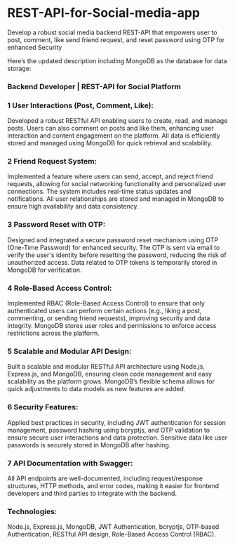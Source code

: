 # REST-API-for-Social-media-app

Develop a robust social media backend REST-API that empowers user to post, comment, like send friend request, and reset password using OTP for enhanced Security

Here’s the updated description including MongoDB as the database for data storage:

### Backend Developer | REST-API for Social Platform

### 1 User Interactions (Post, Comment, Like):

Developed a robust RESTful API enabling users to create, read, and manage posts. Users can also comment on posts and like them, enhancing user interaction and content engagement on the platform. All data is efficiently stored and managed using MongoDB for quick retrieval and scalability.

### 2 Friend Request System:

Implemented a feature where users can send, accept, and reject friend requests, allowing for social networking functionality and personalized user connections. The system includes real-time status updates and notifications. All user relationships are stored and managed in MongoDB to ensure high availability and data consistency.

### 3 Password Reset with OTP:

Designed and integrated a secure password reset mechanism using OTP (One-Time Password) for enhanced security. The OTP is sent via email to verify the user's identity before resetting the password, reducing the risk of unauthorized access. Data related to OTP tokens is temporarily stored in MongoDB for verification.

### 4 Role-Based Access Control:

Implemented RBAC (Role-Based Access Control) to ensure that only authenticated users can perform certain actions (e.g., liking a post, commenting, or sending friend requests), improving security and data integrity. MongoDB stores user roles and permissions to enforce access restrictions across the platform.

### 5 Scalable and Modular API Design:

Built a scalable and modular RESTful API architecture using Node.js, Express.js, and MongoDB, ensuring clean code management and easy scalability as the platform grows. MongoDB’s flexible schema allows for quick adjustments to data models as new features are added.

### 6 Security Features:

Applied best practices in security, including JWT authentication for session management, password hashing using bcryptjs, and OTP validation to ensure secure user interactions and data protection. Sensitive data like user passwords is securely stored in MongoDB after hashing.

### 7 API Documentation with Swagger:

All API endpoints are well-documented, including request/response structures, HTTP methods, and error codes, making it easier for frontend developers and third parties to integrate with the backend.

### Technologies:

Node.js, Express.js, MongoDB, JWT Authentication, bcryptjs, OTP-based Authentication, RESTful API design, Role-Based Access Control (RBAC).
